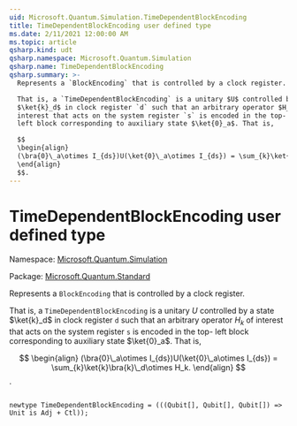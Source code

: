 ```yaml
---
uid: Microsoft.Quantum.Simulation.TimeDependentBlockEncoding
title: TimeDependentBlockEncoding user defined type
ms.date: 2/11/2021 12:00:00 AM
ms.topic: article
qsharp.kind: udt
qsharp.namespace: Microsoft.Quantum.Simulation
qsharp.name: TimeDependentBlockEncoding
qsharp.summary: >-
  Represents a `BlockEncoding` that is controlled by a clock register.

  That is, a `TimeDependentBlockEncoding` is a unitary $U$ controlled by a state
  $\ket{k}_d$ in clock register `d` such that an arbitrary operator $H_k$ of
  interest that acts on the system register `s` is encoded in the top-
  left block corresponding to auxiliary state $\ket{0}_a$. That is,

  $$
  \begin{align}
  (\bra{0}\_a\otimes I_{ds})U(\ket{0}\_a\otimes I_{ds}) = \sum_{k}\ket{k}\bra{k}\_d\otimes H_k.
  \end{align}
  $$.
---
```


# TimeDependentBlockEncoding user defined type

Namespace: [Microsoft.Quantum.Simulation](xref:Microsoft.Quantum.Simulation)

Package: [Microsoft.Quantum.Standard](https://nuget.org/packages/Microsoft.Quantum.Standard)


Represents a `BlockEncoding` that is controlled by a clock register.That is, a `TimeDependentBlockEncoding` is a unitary $U$ controlled by a state$\ket{k}_d$ in clock register `d` such that an arbitrary operator $H_k$ ofinterest that acts on the system register `s` is encoded in the top-left block corresponding to auxiliary state $\ket{0}_a$. That is,$$\begin{align}(\bra{0}\_a\otimes I_{ds})U(\ket{0}\_a\otimes I_{ds}) = \sum_{k}\ket{k}\bra{k}\_d\otimes H_k.\end{align}$$.

```qsharp

newtype TimeDependentBlockEncoding = (((Qubit[], Qubit[], Qubit[]) => Unit is Adj + Ctl));
```

